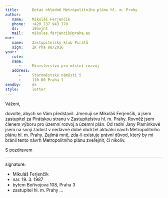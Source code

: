 ```yaml
---
title:      Dotaz ohledně Metropolitního plánu hl. m. Prahy
author:
   name:    Mikuláš Ferjenčík
   phone:   +420 737 943 770
   ds:      i9avjnt
   mail:    mikulas.ferjencik@praha.eu
our:
   name:    Zastupitelský klub Pirátů
   sign:    ZK Pha 88/2016
your:
   role:    
   name:    
      -     Ministerstvo pro místní rozvoj
   address:
      -     Staroměstské náměstí 5
      -     110 00 Praha 1
sendby:     ds
style:      letter
---
```


Vážení,

dovolte, abych se Vám představil. Jmenuji se Mikuláš Ferjenčík, a jsem zastupitel za Pirátskou stranu v Zastupitelstvu hl. m. Prahy. Rovněž jsem členem výboru pro územní rozvoj a územní plán. Od radní Jany Plamínkové jsem na svoji žádost v nedávné době obdržel aktuální návrh Metropolitního plánu hl. m. Prahy. Zajímá mně, zda-li existuje právní důvod, který by mi bránil tento návrh Metropolitního plánu zveřejnit, či nikoliv. 

S pozdravem

---
signature:
  - Mikuláš Ferjenčík
  - nar. 19. 3. 1987
  - bytem Bořivojova 108, Praha 3
  - zastupitel hl. m. Prahy
...
